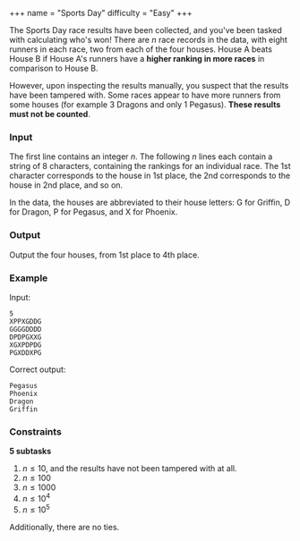 +++
name = "Sports Day"
difficulty = "Easy"
+++

The Sports Day race results have been collected, and you've been tasked with calculating who's won! There are $n$ race records in the data, with eight runners in each race, two from each of the four houses. House A beats House B if House A's runners have a **higher ranking in more races** in comparison to House B.

However, upon inspecting the results manually, you suspect that the results have been tampered with. Some races appear to have more runners from some houses (for example 3 Dragons and only 1 Pegasus). **These results must not be counted**.

### Input

The first line contains an integer $n$. The following $n$ lines each contain a string of 8 characters, containing the rankings for an individual race. The 1st character corresponds to the house in 1st place, the 2nd corresponds to the house in 2nd place, and so on.

In the data, the houses are abbreviated to their house letters: G for Griffin, D for Dragon, P for Pegasus, and X for Phoenix.

### Output 

Output the four houses, from 1st place to 4th place.

### Example

Input:

```
5
XPPXGDDG
GGGGDDDD
DPDPGXXG
XGXPDPDG
PGXDDXPG
```

Correct output:

```
Pegasus
Phoenix
Dragon
Griffin
```

### Constraints

**5 subtasks**

1. $n \le 10$, and the results have not been tampered with at all. 
2. $n \le 100$ 
3. $n \le 1000$ 
4. $n \le 10^4$ 
5. $n \le 10^5$ 

Additionally, there are no ties.
